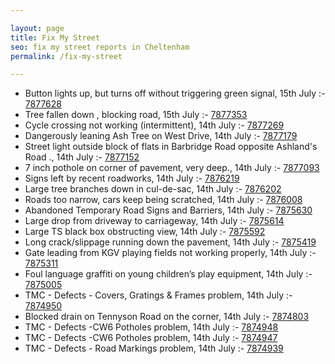 ```yaml
---

layout: page
title: Fix My Street
seo: fix my street reports in Cheltenham
permalink: /fix-my-street

---
```


<!-- fix_marker starts -->

- Button lights up, but turns off without triggering green signal, 15th July :- [7877628](https://www.fixmystreet.com/report/7877628)
- Tree fallen down , blocking road, 15th July :- [7877353](https://www.fixmystreet.com/report/7877353)
- Cycle crossing not working (intermittent), 14th July :- [7877269](https://www.fixmystreet.com/report/7877269)
- Dangerously leaning Ash Tree on West Drive, 14th July :- [7877179](https://www.fixmystreet.com/report/7877179)
- Street light outside block of flats in Barbridge Road opposite Ashland's Road ., 14th July :- [7877152](https://www.fixmystreet.com/report/7877152)
- 7 inch pothole on corner of pavement, very deep., 14th July :- [7877093](https://www.fixmystreet.com/report/7877093)
- Signs left by recent roadworks, 14th July :- [7876219](https://www.fixmystreet.com/report/7876219)
- Large tree branches down in cul-de-sac, 14th July :- [7876202](https://www.fixmystreet.com/report/7876202)
- Roads too narrow, cars keep being scratched, 14th July :- [7876008](https://www.fixmystreet.com/report/7876008)
- Abandoned Temporary Road Signs and Barriers, 14th July :- [7875630](https://www.fixmystreet.com/report/7875630)
- Large drop from driveway to carriageway, 14th July :- [7875614](https://www.fixmystreet.com/report/7875614)
- Large TS black box obstructing view, 14th July :- [7875592](https://www.fixmystreet.com/report/7875592)
- Long crack/slippage running down the pavement, 14th July :- [7875419](https://www.fixmystreet.com/report/7875419)
- Gate leading from KGV playing fields not working properly, 14th July :- [7875311](https://www.fixmystreet.com/report/7875311)
- Foul language graffiti on young children’s play equipment, 14th July :- [7875005](https://www.fixmystreet.com/report/7875005)
- TMC - Defects - Covers, Gratings & Frames problem, 14th July :- [7874950](https://www.fixmystreet.com/report/7874950)
- Blocked drain on Tennyson Road on the corner, 14th July :- [7874803](https://www.fixmystreet.com/report/7874803)
- TMC - Defects -CW6 Potholes  problem, 14th July :- [7874948](https://www.fixmystreet.com/report/7874948)
- TMC - Defects -CW6 Potholes  problem, 14th July :- [7874947](https://www.fixmystreet.com/report/7874947)
- TMC - Defects - Road Markings problem, 14th July :- [7874939](https://www.fixmystreet.com/report/7874939)

<!-- fix_marker ends -->